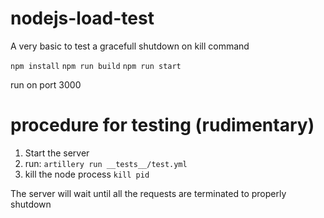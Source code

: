 # nodejs-load-test
A very basic to test a gracefull shutdown on kill command

`npm install`
`npm run build`
`npm run start` 

run on port 3000

# procedure for testing (rudimentary)
1. Start the server
2. run: `artillery run __tests__/test.yml`
3. kill the node process `kill pid`

The server will wait until all the requests are terminated to properly shutdown

